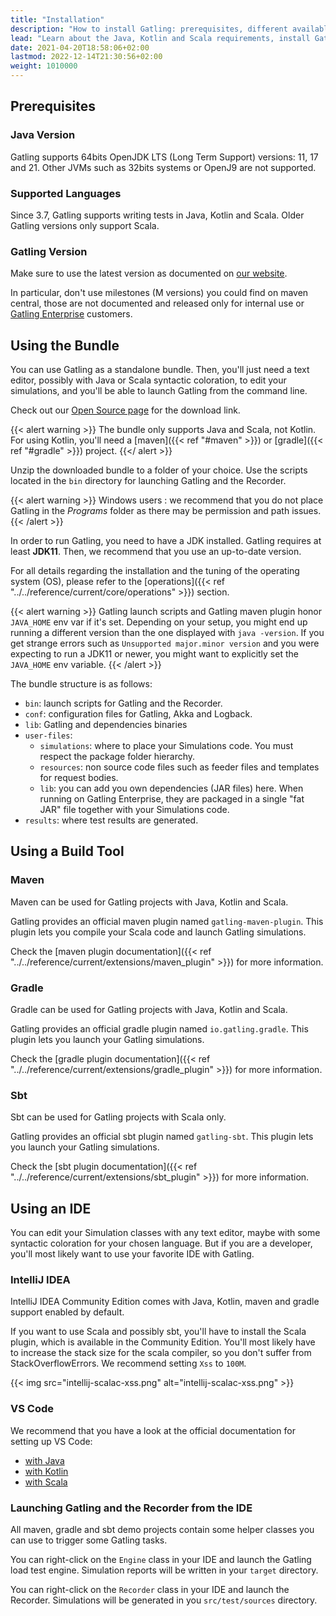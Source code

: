 ```yaml
---
title: "Installation"
description: "How to install Gatling: prerequisites, different available distributions including the bundle, maven, gradle and sbt, and IDE integration for IntelliJ idea and Visual Studio Code (VS Code)."
lead: "Learn about the Java, Kotlin and Scala requirements, install Gatling with the Bundle or build tool: maven, sbt, gradle "
date: 2021-04-20T18:58:06+02:00
lastmod: 2022-12-14T21:30:56+02:00
weight: 1010000
---
```


## Prerequisites

### Java Version

Gatling supports 64bits OpenJDK LTS (Long Term Support) versions: 11, 17 and 21.
Other JVMs such as 32bits systems or OpenJ9 are not supported.

### Supported Languages

Since 3.7, Gatling supports writing tests in Java, Kotlin and Scala.
Older Gatling versions only support Scala.

### Gatling Version

Make sure to use the latest version as documented on [our website](https://gatling.io/open-source/).

In particular, don't use milestones (M versions) you could find on maven central,
those are not documented and released only for internal use or [Gatling Enterprise](https://gatling.io/enterprise/) customers.

## Using the Bundle

You can use Gatling as a standalone bundle.
Then, you'll just need a text editor, possibly with Java or Scala syntactic coloration, to edit your simulations, and you'll be able to launch Gatling from the command line.

Check out our [Open Source page](https://gatling.io/open-source/) for the download link.

{{< alert warning >}}
The bundle only supports Java and Scala, not Kotlin. For using Kotlin, you'll need a [maven]({{< ref "#maven" >}}) or [gradle]({{< ref "#gradle" >}}) project.
{{</ alert >}}

Unzip the downloaded bundle to a folder of your choice.
Use the scripts located in the `bin` directory for launching Gatling and the Recorder.

{{< alert warning >}}
Windows users : we recommend that you do not place Gatling in the *Programs* folder as there may be permission and path issues.
{{< /alert >}}

In order to run Gatling, you need to have a JDK installed.
Gatling requires at least **JDK11**. Then, we recommend that you use an up-to-date version.

For all details regarding the installation and the tuning of the operating system (OS), please refer to the [operations]({{< ref "../../reference/current/core/operations" >}}) section.

{{< alert warning >}}
Gatling launch scripts and Gatling maven plugin honor `JAVA_HOME` env var if it's set.
Depending on your setup, you might end up running a different version than the one displayed with `java -version`.
If you get strange errors such as `Unsupported major.minor version` and you were expecting to run a JDK11 or newer, you might want to explicitly set the `JAVA_HOME` env variable.
{{< /alert >}}

The bundle structure is as follows:

* `bin`: launch scripts for Gatling and the Recorder.
* `conf`: configuration files for Gatling, Akka and Logback.
* `lib`: Gatling and dependencies binaries
* `user-files`:
    * `simulations`: where to place your Simulations code. You must respect the package folder hierarchy.
    * `resources`: non source code files such as feeder files and templates for request bodies.
    * `lib`: you can add you own dependencies (JAR files) here. When running on Gatling Enterprise, they are packaged in a single "fat JAR" file together with your Simulations code.
* `results`: where test results are generated.

## Using a Build Tool

### Maven

Maven can be used for Gatling projects with Java, Kotlin and Scala.

Gatling provides an official maven plugin named `gatling-maven-plugin`. This plugin lets you compile your Scala code and launch Gatling simulations.

Check the [maven plugin documentation]({{< ref "../../reference/current/extensions/maven_plugin" >}}) for more information.

### Gradle

Gradle can be used for Gatling projects with Java, Kotlin and Scala.

Gatling provides an official gradle plugin named `io.gatling.gradle`. This plugin lets you launch your Gatling simulations.

Check the [gradle plugin documentation]({{< ref "../../reference/current/extensions/gradle_plugin" >}}) for more information.

### Sbt

Sbt can be used for Gatling projects with Scala only.

Gatling provides an official sbt plugin named `gatling-sbt`. This plugin lets you launch your Gatling simulations.

Check the [sbt plugin documentation]({{< ref "../../reference/current/extensions/sbt_plugin" >}}) for more information.

## Using an IDE

You can edit your Simulation classes with any text editor, maybe with some syntactic coloration for your chosen language.
But if you are a developer, you'll most likely want to use your favorite IDE with Gatling.

### IntelliJ IDEA

IntelliJ IDEA Community Edition comes with Java, Kotlin, maven and gradle support enabled by default.

If you want to use Scala and possibly sbt, you'll have to install the Scala plugin, which is available in the Community Edition.
You'll most likely have to increase the stack size for the scala compiler, so you don't suffer from StackOverflowErrors.
We recommend setting `Xss` to `100M`.

{{< img src="intellij-scalac-xss.png" alt="intellij-scalac-xss.png" >}}

### VS Code

We recommend that you have a look at the official documentation for setting up VS Code:
* [with Java](https://code.visualstudio.com/docs/java/java-build)
* [with Kotlin](https://kotlinlang.org/docs/jvm-get-started.html)
* [with Scala](https://scalameta.org/metals/)

### Launching Gatling and the Recorder from the IDE

All maven, gradle and sbt demo projects contain some helper classes you can use to trigger some Gatling tasks.

You can right-click on the `Engine` class in your IDE and launch the Gatling load test engine.
Simulation reports will be written in your `target` directory.

You can right-click on the `Recorder` class in your IDE and launch the Recorder.
Simulations will be generated in you `src/test/sources` directory.
